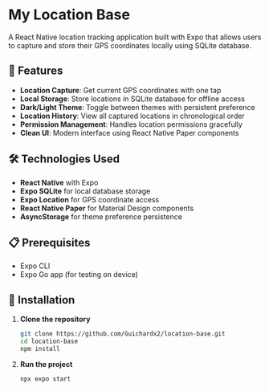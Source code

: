 # My Location Base

A React Native location tracking application built with Expo that allows users to capture and store their GPS coordinates locally using SQLite database.

## 🚀 Features

- **Location Capture**: Get current GPS coordinates with one tap
- **Local Storage**: Store locations in SQLite database for offline access
- **Dark/Light Theme**: Toggle between themes with persistent preference
- **Location History**: View all captured locations in chronological order
- **Permission Management**: Handles location permissions gracefully
- **Clean UI**: Modern interface using React Native Paper components


## 🛠️ Technologies Used

- **React Native** with Expo
- **Expo SQLite** for local database storage
- **Expo Location** for GPS coordinate access
- **React Native Paper** for Material Design components
- **AsyncStorage** for theme preference persistence

## 📋 Prerequisites
- Expo CLI
- Expo Go app (for testing on device)

## 🔧 Installation

1. **Clone the repository**

    ```bash
   git clone https://github.com/Guichardx2/location-base.git
   cd location-base
   npm install

2. **Run the project**

    ```bash
   npx expo start
